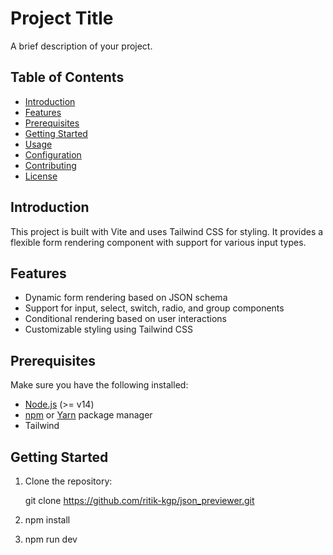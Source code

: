 # Project Title

A brief description of your project.

## Table of Contents

- [Introduction](#introduction)
- [Features](#features)
- [Prerequisites](#prerequisites)
- [Getting Started](#getting-started)
- [Usage](#usage)
- [Configuration](#configuration)
- [Contributing](#contributing)
- [License](#license)

## Introduction

This project is built with Vite and uses Tailwind CSS for styling. It provides a flexible form rendering component with support for various input types.

## Features

- Dynamic form rendering based on JSON schema
- Support for input, select, switch, radio, and group components
- Conditional rendering based on user interactions
- Customizable styling using Tailwind CSS

## Prerequisites

Make sure you have the following installed:

- [Node.js](https://nodejs.org/) (>= v14)
- [npm](https://www.npmjs.com/) or [Yarn](https://yarnpkg.com/) package manager
- Tailwind

## Getting Started

1. Clone the repository:

   git clone https://github.com/ritik-kgp/json_previewer.git

2. npm install 
3. npm run dev